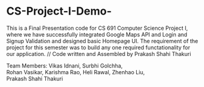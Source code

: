 # CS-Project-I-Demo-

This is a Final Presentation code for CS 691 Computer Science Project I,
where we have successfully integrated Google Maps API and Login and Signup Validation and designed basic Homepage UI.
The requirement of the project for this semester was to build any one required functationality for our application. 
// Code written and Assembled by Prakash Shahi Thakuri  



Team Members: 
Vikas Idnani, 
Surbhi Golchha,  
Rohan Vasikar, 
Karishma Rao, 
Heli Rawal, 
Zhenhao Liu,  
Prakash Shahi Thakuri
